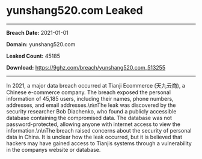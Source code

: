 # yunshang520.com Leaked

------------
**Breach Date:** 2021-01-01

**Domain:** yunshang520.com

**Leaked Count:** 45185

**Download:** https://9ghz.com/breach/yunshang520.com_513255

------------
In 2021, a major data breach occurred at Tianji Ecommerce (天九云商), a Chinese e-commerce company. The breach exposed the personal information of 45,185 users, including their names, phone numbers, addresses, and email addresses.\n\nThe leak was discovered by the security researcher Bob Diachenko, who found a publicly accessible database containing the compromised data. The database was not password-protected, allowing anyone with internet access to view the information.\n\nThe breach raised concerns about the security of personal data in China. It is unclear how the leak occurred, but it is believed that hackers may have gained access to Tianjis systems through a vulnerability in the companys website or database.
